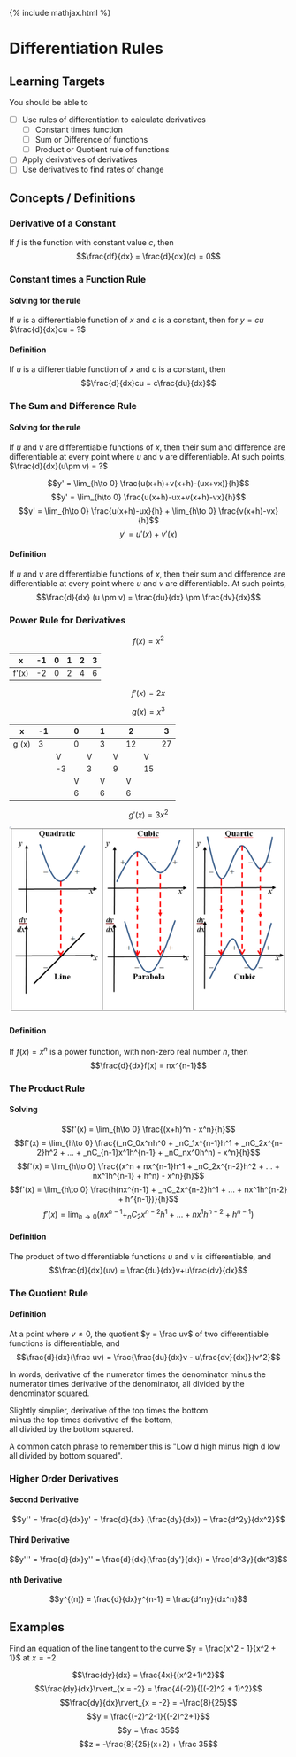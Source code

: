 {% include mathjax.html %}

# Differentiation Rules

## Learning Targets

You should be able to
- [ ] Use rules of differentiation to calculate derivatives
  - [ ] Constant times function
  - [ ] Sum or Difference of functions
  - [ ] Product or Quotient rule of functions
- [ ] Apply derivatives of derivatives
- [ ] Use derivatives to find rates of change

## Concepts / Definitions

### Derivative of a Constant

If $f$ is the function with constant value $c$, then
$$\frac{df}{dx} = \frac{d}{dx}(c) = 0$$

### Constant times a Function Rule

#### Solving for the rule

If $u$ is a differentiable function of $x$ and $c$ is a constant, then for $y = cu$ $\frac{d}{dx}cu = ?$

#### Definition
If $u$ is a differentiable function of $x$ and $c$ is a constant, then
$$\frac{d}{dx}cu = c\frac{du}{dx}$$

### The Sum and Difference Rule

#### Solving for the rule

If $u$ and $v$ are differentiable functions of $x$, then their sum and difference are differentiable at every point where $u$ and $v$ are differentiable. At such points, $\frac{d}{dx}(u\pm v) = ?$

$$y' = \lim_{h\to 0} \frac{u(x+h)+v(x+h)-(ux+vx)}{h}$$
$$y' = \lim_{h\to 0} \frac{u(x+h)-ux+v(x+h)-vx}{h}$$
$$y' = \lim_{h\to 0} \frac{u(x+h)-ux}{h} + \lim_{h\to 0} \frac{v(x+h)-vx}{h}$$
$$y' = u'(x) + v'(x)$$

#### Definition
If $u$ and $v$ are differentiable functions of $x$, then their sum and difference are differentiable at every point where $u$ and $v$ are differentiable. At such points,
$$\frac{d}{dx} (u \pm v) = \frac{du}{dx} \pm \frac{dv}{dx}$$

### Power Rule for Derivatives

<!-- TODO -->

<!-- At this point, we know how to calculate the derivatives of simple functions like $x$, $x^2$, and $x^3$.<br>
Many rules that we've derived so far have been the result of an observation of a pattern. <br>
If we're to find a general rule for derivatives of any power function, it stands to reason that we should start by looking for a pattern amongst them.
-->

$$f(x) = x^2$$

x | -1 | 0 | 1 | 2 | 3
---|---|---|---|---|---
f'(x) | -2 | 0 | 2 | 4 | 6

$$f'(x) = 2x$$

$$g(x) = x^3$$

x | -1 || 0 || 1 || 2 || 3
---|---|---|---|---|---|---|---|---|---
g'(x) | 3 || 0 || 3 || 12 || 27
|||V||V||V||V
|||-3||3||9||15
||||V||V||V
||||6||6||6

$$g'(x) = 3x^2$$

<!-- See a pattern yet? If not, know that the derivative of $x^4$ is $4x^3$. You should be able to write a general rule for this. However, it's not enough yet - we need to prove these observations _algebraically_.-->

![Power Rule](../assets/calculus/differentiation-rules_1.png)

#### Definition
If $f(x) = x^n$ is a power function, with non-zero real number $n$, then
$$\frac{d}{dx}f(x) = nx^{n-1}$$

### The Product Rule

#### Solving

$$f'(x) = \lim_{h\to 0} \frac{(x+h)^n - x^n}{h}$$
$$f'(x) = \lim_{h\to 0} \frac{(_nC_0x^nh^0 + _nC_1x^{n-1}h^1 + _nC_2x^{n-2}h^2 + ... + _nC_{n-1}x^1h^{n-1} + _nC_nx^0h^n) - x^n}{h}$$
$$f'(x) = \lim_{h\to 0} \frac{(x^n + nx^{n-1}h^1 + _nC_2x^{n-2}h^2 + ... + nx^1h^{n-1} + h^n) - x^n}{h}$$
$$f'(x) = \lim_{h\to 0} \frac{h(nx^{n-1} + _nC_2x^{n-2}h^1 + ... + nx^1h^{n-2} + h^{n-1})}{h}$$
$$f'(x) = \lim_{h\to 0} (nx^{n-1} + _nC_2x^{n-2}h^1 + ... + nx^1h^{n-2} + h^{n-1})$$
$$$$

#### Definition
The product of two differentiable functions $u$ and $v$ is differentiable, and
$$\frac{d}{dx}(uv) = \frac{du}{dx}v+u\frac{dv}{dx}$$


### The Quotient Rule

#### Definition
At a point where $v \neq 0$, the quotient $y = \frac uv$ of two differentiable functions is differentiable, and
$$\frac{d}{dx}(\frac uv) = \frac{\frac{du}{dx}v - u\frac{dv}{dx}}{v^2}$$

In words, derivative of the numerator times the denominator minus the numerator times derivative of the denominator, all divided by the denominator squared.

Slightly simplier, derivative of the top times the bottom<br>
minus the top times derivative of the bottom,<br>
all divided by the bottom squared.

A common <!--haha no--> catch phrase to remember this is "Low d high minus high d low all divided by bottom squared".

### Higher Order Derivatives

#### Second Derivative
$$y'' = \frac{d}{dx}y' = \frac{d}{dx} (\frac{dy}{dx}) = \frac{d^2y}{dx^2}$$

#### Third Derivative <!-- double check this -->
$$y''' = \frac{d}{dx}y'' = \frac{d}{dx}(\frac{dy'}{dx}) = \frac{d^3y}{dx^3}$$

#### nth Derivative
$$y^{(n)} = \frac{d}{dx}y^{n-1} = \frac{d^ny}{dx^n}$$

## Examples

Find an equation of the line tangent to the curve $y = \frac{x^2 - 1}{x^2 + 1}$ at $x = -2$

$$\frac{dy}{dx} = \frac{4x}{(x^2+1)^2}$$
$$\frac{dy}{dx}\rvert_{x = -2} = \frac{4(-2)}{((-2)^2 + 1)^2}$$
$$\frac{dy}{dx}\rvert_{x = -2} = -\frac{8}{25}$$
$$y = \frac{(-2)^2-1}{(-2)^2+1}$$
$$y = \frac 35$$
$$z = -\frac{8}{25}(x+2) + \frac 35$$
